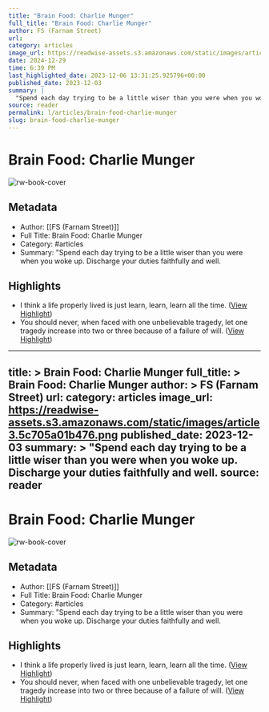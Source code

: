 ```yaml
---
title: "Brain Food: Charlie Munger"
full_title: "Brain Food: Charlie Munger"
author: FS (Farnam Street)
url: 
category: articles
image_url: https://readwise-assets.s3.amazonaws.com/static/images/article3.5c705a01b476.png
date: 2024-12-29
time: 6:39 PM
last_highlighted_date: 2023-12-06 13:31:25.925796+00:00
published_date: 2023-12-03
summary: |
  "Spend each day trying to be a little wiser than you were when you woke up. Discharge your duties faithfully and well.
source: reader
permalink: l/articles/brain-food-charlie-munger
slug: brain-food-charlie-munger
---
```

# Brain Food: Charlie Munger

![rw-book-cover](https://readwise-assets.s3.amazonaws.com/static/images/article3.5c705a01b476.png)

## Metadata
- Author: [[FS (Farnam Street)]]
- Full Title: Brain Food: Charlie Munger
- Category: #articles
- Summary: "Spend each day trying to be a little wiser than you were when you woke up. Discharge your duties faithfully and well.

## Highlights
- I think a life properly lived is just learn, learn, learn all the time. ([View Highlight](https://read.readwise.io/read/01hgzn6vszfthrjr7ac41v1fsh))
- You should never, when faced with one unbelievable tragedy, let one tragedy increase into two or three because of a failure of will. ([View Highlight](https://read.readwise.io/read/01hgzn6zcv66212514xste6mjh))


---
title: >
  Brain Food: Charlie Munger
full_title: >
  Brain Food: Charlie Munger
author: >
  FS (Farnam Street)
url: 
category: articles
image_url: https://readwise-assets.s3.amazonaws.com/static/images/article3.5c705a01b476.png
published_date: 2023-12-03
summary: >
  "Spend each day trying to be a little wiser than you were when you woke up. Discharge your duties faithfully and well.
source: reader
---
# Brain Food: Charlie Munger

![rw-book-cover](https://readwise-assets.s3.amazonaws.com/static/images/article3.5c705a01b476.png)

## Metadata
- Author: [[FS (Farnam Street)]]
- Full Title: Brain Food: Charlie Munger
- Category: #articles
- Summary: "Spend each day trying to be a little wiser than you were when you woke up. Discharge your duties faithfully and well.

## Highlights
- I think a life properly lived is just learn, learn, learn all the time. ([View Highlight](https://read.readwise.io/read/01hgzn6vszfthrjr7ac41v1fsh))
- You should never, when faced with one unbelievable tragedy, let one tragedy increase into two or three because of a failure of will. ([View Highlight](https://read.readwise.io/read/01hgzn6zcv66212514xste6mjh))


